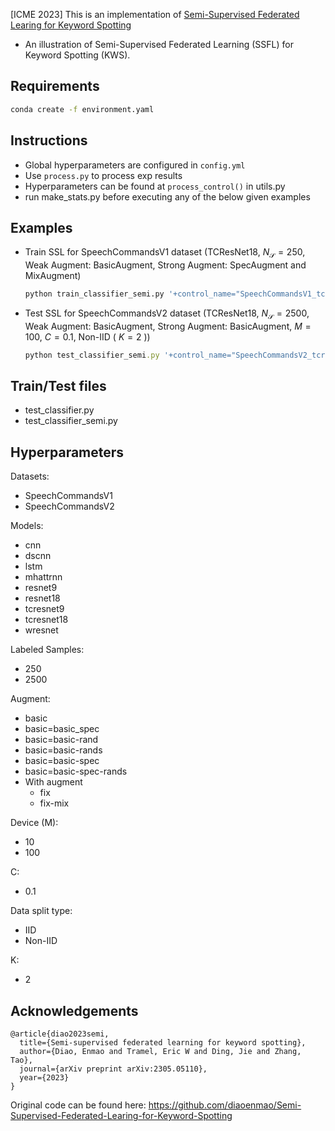 [ICME 2023] This is an implementation of [Semi-Supervised Federated Learing for Keyword Spotting](https://arxiv.org/abs/2305.05110)
- An illustration of Semi-Supervised Federated Learning (SSFL) for Keyword Spotting (KWS).

## Requirements
```bash
conda create -f environment.yaml
```

## Instructions
 - Global hyperparameters are configured in `config.yml`
 - Use `process.py` to process exp results
 - Hyperparameters can be found at `process_control()` in utils.py 
 - run make_stats.py before executing any of the below given examples
 
## Examples
 - Train SSL for SpeechCommandsV1 dataset (TCResNet18, $N_\mathcal{S}=250$, Weak Augment: BasicAugment, Strong Augment: SpecAugment and MixAugment)
    ```bash
    python train_classifier_semi.py '+control_name="SpeechCommandsV1_tcresnet18_250_basic=basic-spec_fix"'
    ```
 - Test SSL for SpeechCommandsV2 dataset (TCResNet18, $N_\mathcal{S}=2500$, Weak Augment: BasicAugment, Strong Augment: BasicAugment, $M=100$, $C=0.1$, Non-IID ( $K=2$ ))
    ```ruby
    python test_classifier_semi.py '+control_name="SpeechCommandsV2_tcresnet18_2500_basic=basic_fix_100_0.1_non-iid-l-2"'

## Train/Test files
   - test_classifier.py
   - test_classifier_semi.py

## Hyperparameters
Datasets:
   - SpeechCommandsV1
   - SpeechCommandsV2

Models:
   - cnn
   - dscnn
   - lstm
   - mhattrnn
   - resnet9
   - resnet18
   - tcresnet9
   - tcresnet18
   - wresnet

Labeled Samples:
   - 250
   - 2500

Augment:
   - basic
   - basic=basic_spec
   - basic=basic-rand
   - basic=basic-rands
   - basic=basic-spec
   - basic=basic-spec-rands
   - With augment
      - fix
      - fix-mix

Device (M):
   - 10
   - 100

C:
   - 0.1

Data split type:
   - IID
   - Non-IID

K:
   - 2

 ## Acknowledgements
```
@article{diao2023semi,
  title={Semi-supervised federated learning for keyword spotting},
  author={Diao, Enmao and Tramel, Eric W and Ding, Jie and Zhang, Tao},
  journal={arXiv preprint arXiv:2305.05110},
  year={2023}
}
```

Original code can be found here: https://github.com/diaoenmao/Semi-Supervised-Federated-Learing-for-Keyword-Spotting
